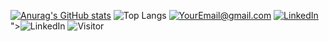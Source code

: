 [![Anurag's GitHub stats](https://github-readme-stats.vercel.app/api?username=JasperVandenberghen)](https://github.com/JasperVandenberghen/github-readme-stats)
![Top Langs](https://github-readme-stats.vercel.app/api/top-langs/?username=JasperVandenberghen)
<a href="mailto:jasper.vandenberghen@gmail.com">![YourEmail@gmail.com](https://img.shields.io/badge/Gmail-D14836?style=for-the-badge&logo=gmail&logoColor=white)</a>
<a href="https://www.linkedin.com/in/jasper-vandenberghen-a029b6103">![LinkedIn](https://img.shields.io/badge/LinkedIn-0077B5?style=for-the-badge&logo=linkedin&logoColor=white)</a>
">![LinkedIn](https://img.shields.io/badge/LinkedIn-0077B5?style=for-the-badge&logo=linkedin&logoColor=white)</a>
![Visitor](https://visitor-badge.laobi.icu/badge?page_id=JasperVandenberghen.JasperVandenberghen)
